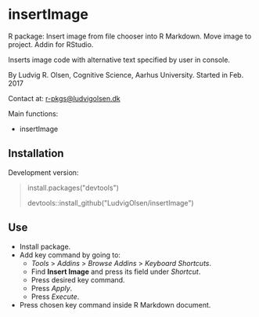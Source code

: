 
<!-- README.md is generated from README.Rmd. Please edit that file -->
insertImage
===========

R package: Insert image from file chooser into R Markdown. Move image to project. Addin for RStudio.

Inserts image code with alternative text specified by user in console.

By Ludvig R. Olsen,
Cognitive Science, Aarhus University.
Started in Feb. 2017

Contact at:
<r-pkgs@ludvigolsen.dk>

Main functions:

-   insertImage

Installation
------------

Development version:

> install.packages("devtools")
>
> devtools::install\_github("LudvigOlsen/insertImage")

Use
---

-   Install package.
-   Add key command by going to:
    -   *Tools* &gt; *Addins* &gt; *Browse Addins* &gt; *Keyboard Shortcuts*.
    -   Find **Insert Image** and press its field under *Shortcut*.
    -   Press desired key command.
    -   Press *Apply*.
    -   Press *Execute*.
-   Press chosen key command inside R Markdown document.

